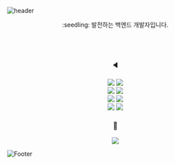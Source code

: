 ![header](https://capsule-render.vercel.app/api?type=Waving&color=f0baf7&height=200&section=header&text=Hello,World!&fontColor=ffffff&fontSize=70&animation=fadeIn&fontAlignY=55)


<div align="center">
:seedling: 발전하는 백엔드 개발자입니다.<br/><br/>
<br/><br/>


### :speaker: <br/>
<img src="https://img.shields.io/badge/java-007396?style=for-the-badge&logo=java&logoColor=white">
<img src="https://img.shields.io/badge/html5-E34F26?style=for-the-badge&logo=html5&logoColor=white">
<br/>
<img src="https://img.shields.io/badge/css-1572B6?style=for-the-badge&logo=css3&logoColor=white">
<img src="https://img.shields.io/badge/javascript-F7DF1E?style=for-the-badge&logo=javascript&logoColor=black">
<br/>
<img src="https://img.shields.io/badge/jquery-0769AD?style=for-the-badge&logo=jquery&logoColor=white">
<img src="https://img.shields.io/badge/Oracle-F80000?style=for-the-badge&logo=Oracle&logoColor=white">
<br/>
<img src="https://img.shields.io/badge/spring-6DB33F?style=for-the-badge&logo=spring&logoColor=white">
<img src="https://img.shields.io/badge/bootstrap-7952B3?style=for-the-badge&logo=bootstrap&logoColor=white">

### :wrench: <br/>
<img src="https://img.shields.io/badge/github-181717?style=for-the-badge&logo=github&logoColor=white">

</div>

![Footer](https://capsule-render.vercel.app/api?type=waving&color=f0baf7&height=200&section=footer)


